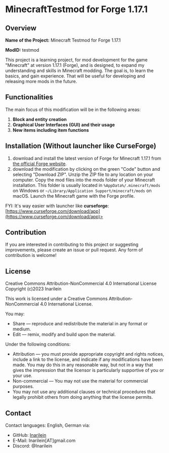 # MinecraftTestmod for Forge 1.17.1

## Overview
**Name of the Project:** Minecraft Testmod for Forge 1.17.1

**ModID:** testmod

This project is a learning project, for mod development for the game "Minecraft" at version 1.17.1 (Forge), and is designed, to expand my understanding and skills in Minecraft modding. The goal is, to learn the basics, and gain experience. 
That will be useful for developing and releasing more mods in the future.

## Functionalities

The main focus of this modification will be in the following areas:
1. **Block and entity creation**
2. **Graphical User Interfaces (GUI) and their usage**
3. **New items including item functions**

## Installation (Without launcher like CurseForge)
1. download and install the latest version of Forge for Minecraft 1.17.1 from [the official Forge website](https://files.minecraftforge.net/maven/net/minecraftforge/forge/index_1.17.1.html).
2. download the modification by clicking on the green "Code" button and selecting "Download ZIP". Unzip the ZIP file to any location on your computer.
Copy the mod files into the mods folder of your Minecraft installation. This folder is usually located in `%AppData%/.minecraft/mods` on Windows or `~/Library/Application Support/minecraft/mods` on macOS.
Launch the Minecraft game with the Forge profile.

FYI: It's way easier with launcher like **curseforge**: [https://www.curseforge.com/download/app](https://www.curseforge.com/download/app)>

## Contribution

If you are interested in contributing to this project or suggesting improvements, please create an issue or pull request. Any form of contribution is welcome!

## License
Creative Commons Attribution-NonCommercial 4.0 International License
Copyright (c)2023 Inarilein

This work is licensed under a Creative Commons Attribution-NonCommercial 4.0 International License.

You may:
- Share — reproduce and redistribute the material in any format or medium.
- Edit — remix, modify and build upon the material.

Under the following conditions:
- Attribution — you must provide appropriate copyright and rights notices, include a link to the license, and indicate if any modifications have been made. You may do this in any reasonable way, but not in a way that gives the impression that the licensor is particularly supportive of you or your use.
- Non-commercial — You may not use the material for commercial purposes.
- You may not use any additional clauses or technical procedures that legally prohibit others from doing anything that the license permits.

## Contact
Contact languages: English, German via:
- GitHub: [Inarilein](https://github.com/Inarilein)
- E-Mail: Inarilein[AT]gmail.com
- Discord: @Inarilein